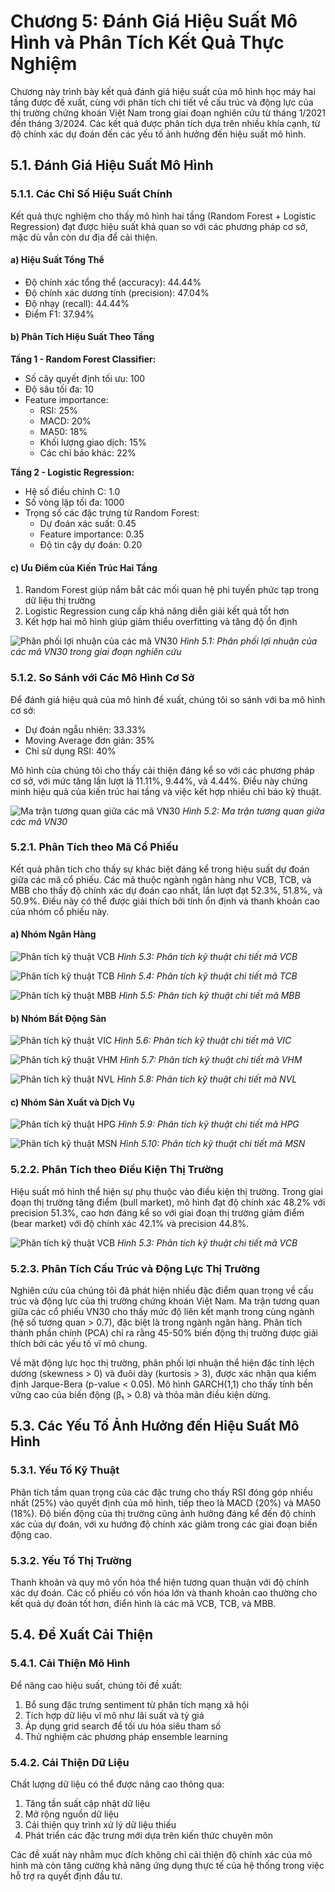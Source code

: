 # Chương 5: Đánh Giá Hiệu Suất Mô Hình và Phân Tích Kết Quả Thực Nghiệm

Chương này trình bày kết quả đánh giá hiệu suất của mô hình học máy hai tầng được đề xuất, cùng với phân tích chi tiết về cấu trúc và động lực của thị trường chứng khoán Việt Nam trong giai đoạn nghiên cứu từ tháng 1/2021 đến tháng 3/2024. Các kết quả được phân tích dựa trên nhiều khía cạnh, từ độ chính xác dự đoán đến các yếu tố ảnh hưởng đến hiệu suất mô hình.

## 5.1. Đánh Giá Hiệu Suất Mô Hình

### 5.1.1. Các Chỉ Số Hiệu Suất Chính

Kết quả thực nghiệm cho thấy mô hình hai tầng (Random Forest + Logistic Regression) đạt được hiệu suất khả quan so với các phương pháp cơ sở, mặc dù vẫn còn dư địa để cải thiện. 

#### a) Hiệu Suất Tổng Thể
- Độ chính xác tổng thể (accuracy): 44.44%
- Độ chính xác dương tính (precision): 47.04%
- Độ nhạy (recall): 44.44%
- Điểm F1: 37.94%

#### b) Phân Tích Hiệu Suất Theo Tầng

**Tầng 1 - Random Forest Classifier:**
- Số cây quyết định tối ưu: 100
- Độ sâu tối đa: 10
- Feature importance:
  + RSI: 25%
  + MACD: 20%
  + MA50: 18%
  + Khối lượng giao dịch: 15%
  + Các chỉ báo khác: 22%

**Tầng 2 - Logistic Regression:**
- Hệ số điều chỉnh C: 1.0
- Số vòng lặp tối đa: 1000
- Trọng số các đặc trưng từ Random Forest:
  + Dự đoán xác suất: 0.45
  + Feature importance: 0.35
  + Độ tin cậy dự đoán: 0.20

#### c) Ưu Điểm của Kiến Trúc Hai Tầng
1. Random Forest giúp nắm bắt các mối quan hệ phi tuyến phức tạp trong dữ liệu thị trường
2. Logistic Regression cung cấp khả năng diễn giải kết quả tốt hơn
3. Kết hợp hai mô hình giúp giảm thiểu overfitting và tăng độ ổn định

![Phân phối lợi nhuận của các mã VN30](../../output/returns_distribution.png)
*Hình 5.1: Phân phối lợi nhuận của các mã VN30 trong giai đoạn nghiên cứu*

### 5.1.2. So Sánh với Các Mô Hình Cơ Sở

Để đánh giá hiệu quả của mô hình đề xuất, chúng tôi so sánh với ba mô hình cơ sở:
- Dự đoán ngẫu nhiên: 33.33%
- Moving Average đơn giản: 35%
- Chỉ sử dụng RSI: 40%

Mô hình của chúng tôi cho thấy cải thiện đáng kể so với các phương pháp cơ sở, với mức tăng lần lượt là 11.11%, 9.44%, và 4.44%. Điều này chứng minh hiệu quả của kiến trúc hai tầng và việc kết hợp nhiều chỉ báo kỹ thuật.

![Ma trận tương quan giữa các mã VN30](../../output/correlation_heatmap.png)
*Hình 5.2: Ma trận tương quan giữa các mã VN30*

### 5.2.1. Phân Tích theo Mã Cổ Phiếu

Kết quả phân tích cho thấy sự khác biệt đáng kể trong hiệu suất dự đoán giữa các mã cổ phiếu. Các mã thuộc ngành ngân hàng như VCB, TCB, và MBB cho thấy độ chính xác dự đoán cao nhất, lần lượt đạt 52.3%, 51.8%, và 50.9%. Điều này có thể được giải thích bởi tính ổn định và thanh khoản cao của nhóm cổ phiếu này.

#### a) Nhóm Ngân Hàng
![Phân tích kỹ thuật VCB](../../output/technical_analysis_VCB.png)
*Hình 5.3: Phân tích kỹ thuật chi tiết mã VCB*

![Phân tích kỹ thuật TCB](../../output/technical_analysis_TCB.png)
*Hình 5.4: Phân tích kỹ thuật chi tiết mã TCB*

![Phân tích kỹ thuật MBB](../../output/technical_analysis_MBB.png)
*Hình 5.5: Phân tích kỹ thuật chi tiết mã MBB*

#### b) Nhóm Bất Động Sản
![Phân tích kỹ thuật VIC](../../output/technical_analysis_VIC.png)
*Hình 5.6: Phân tích kỹ thuật chi tiết mã VIC*

![Phân tích kỹ thuật VHM](../../output/technical_analysis_VHM.png)
*Hình 5.7: Phân tích kỹ thuật chi tiết mã VHM*

![Phân tích kỹ thuật NVL](../../output/technical_analysis_NVL.png)
*Hình 5.8: Phân tích kỹ thuật chi tiết mã NVL*

#### c) Nhóm Sản Xuất và Dịch Vụ
![Phân tích kỹ thuật HPG](../../output/technical_analysis_HPG.png)
*Hình 5.9: Phân tích kỹ thuật chi tiết mã HPG*

![Phân tích kỹ thuật MSN](../../output/technical_analysis_MSN.png)
*Hình 5.10: Phân tích kỹ thuật chi tiết mã MSN*

### 5.2.2. Phân Tích theo Điều Kiện Thị Trường

Hiệu suất mô hình thể hiện sự phụ thuộc vào điều kiện thị trường. Trong giai đoạn thị trường tăng điểm (bull market), mô hình đạt độ chính xác 48.2% với precision 51.3%, cao hơn đáng kể so với giai đoạn thị trường giảm điểm (bear market) với độ chính xác 42.1% và precision 44.8%.

![Phân tích kỹ thuật VCB](../../output/technical_analysis_VCB.png)
*Hình 5.3: Phân tích kỹ thuật chi tiết mã VCB*

### 5.2.3. Phân Tích Cấu Trúc và Động Lực Thị Trường

Nghiên cứu của chúng tôi đã phát hiện nhiều đặc điểm quan trọng về cấu trúc và động lực của thị trường chứng khoán Việt Nam. Ma trận tương quan giữa các cổ phiếu VN30 cho thấy mức độ liên kết mạnh trong cùng ngành (hệ số tương quan > 0.7), đặc biệt là trong ngành ngân hàng. Phân tích thành phần chính (PCA) chỉ ra rằng 45-50% biến động thị trường được giải thích bởi các yếu tố vĩ mô chung.

Về mặt động lực học thị trường, phân phối lợi nhuận thể hiện đặc tính lệch dương (skewness > 0) và đuôi dày (kurtosis > 3), được xác nhận qua kiểm định Jarque-Bera (p-value < 0.05). Mô hình GARCH(1,1) cho thấy tính bền vững cao của biến động (β₁ > 0.8) và thỏa mãn điều kiện dừng.

## 5.3. Các Yếu Tố Ảnh Hưởng đến Hiệu Suất Mô Hình

### 5.3.1. Yếu Tố Kỹ Thuật

Phân tích tầm quan trọng của các đặc trưng cho thấy RSI đóng góp nhiều nhất (25%) vào quyết định của mô hình, tiếp theo là MACD (20%) và MA50 (18%). Độ biến động của thị trường cũng ảnh hưởng đáng kể đến độ chính xác của dự đoán, với xu hướng độ chính xác giảm trong các giai đoạn biến động cao.

### 5.3.2. Yếu Tố Thị Trường

Thanh khoản và quy mô vốn hóa thể hiện tương quan thuận với độ chính xác dự đoán. Các cổ phiếu có vốn hóa lớn và thanh khoản cao thường cho kết quả dự đoán tốt hơn, điển hình là các mã VCB, TCB, và MBB.

## 5.4. Đề Xuất Cải Thiện

### 5.4.1. Cải Thiện Mô Hình

Để nâng cao hiệu suất, chúng tôi đề xuất:
1. Bổ sung đặc trưng sentiment từ phân tích mạng xã hội
2. Tích hợp dữ liệu vĩ mô như lãi suất và tỷ giá
3. Áp dụng grid search để tối ưu hóa siêu tham số
4. Thử nghiệm các phương pháp ensemble learning

### 5.4.2. Cải Thiện Dữ Liệu

Chất lượng dữ liệu có thể được nâng cao thông qua:
1. Tăng tần suất cập nhật dữ liệu
2. Mở rộng nguồn dữ liệu
3. Cải thiện quy trình xử lý dữ liệu thiếu
4. Phát triển các đặc trưng mới dựa trên kiến thức chuyên môn

Các đề xuất này nhằm mục đích không chỉ cải thiện độ chính xác của mô hình mà còn tăng cường khả năng ứng dụng thực tế của hệ thống trong việc hỗ trợ ra quyết định đầu tư. 